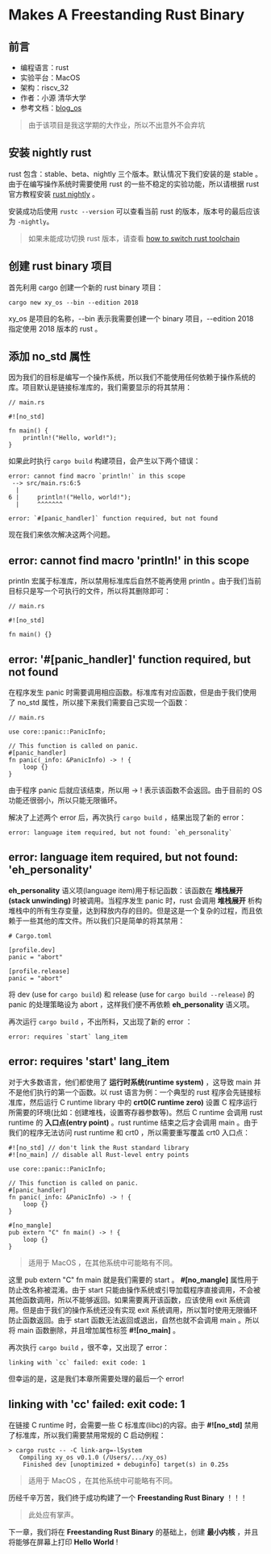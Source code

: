 # Makes A Freestanding Rust Binary

## 前言

- 编程语言：rust
- 实验平台：MacOS
- 架构：riscv_32
- 作者：小源 清华大学
- 参考文档：[blog_os](https://os.phil-opp.com/)

> 由于该项目是我这学期的大作业，所以不出意外不会弃坑

## 安装 nightly rust

rust 包含：stable、beta、nightly 三个版本。默认情况下我们安装的是 stable 。由于在编写操作系统时需要使用 rust 的一些不稳定的实验功能，所以请根据 rust 官方教程安装 [rust nightly](https://doc.rust-lang.org/1.13.0/book/nightly-rust.html) 。

安装成功后使用 `rustc --version` 可以查看当前 rust 的版本，版本号的最后应该为 `-nightly`。

> 如果未能成功切换 rust 版本，请查看 [how to switch rust toolchain](https://github.com/LearningOS/rcore_step_by_step/wiki/how-to-switch-rust-toolchain)

## 创建 rust binary 项目

首先利用 cargo 创建一个新的 rust binary 项目：
```
cargo new xy_os --bin --edition 2018
```

xy_os 是项目的名称，--bin 表示我需要创建一个 binary 项目，--edition 2018 指定使用 2018 版本的 rust 。

## 添加 no_std 属性

因为我们的目标是编写一个操作系统，所以我们不能使用任何依赖于操作系统的库。项目默认是链接标准库的，我们需要显示的将其禁用：
```
// main.rs

#![no_std]

fn main() {
    println!("Hello, world!");
}
```

如果此时执行 `cargo build` 构建项目，会产生以下两个错误：
```
error: cannot find macro `println!` in this scope
 --> src/main.rs:6:5
  |
6 |     println!("Hello, world!");
  |     ^^^^^^^

error: `#[panic_handler]` function required, but not found
```

现在我们来依次解决这两个问题。

## error: cannot find macro 'println!' in this scope

println 宏属于标准库，所以禁用标准库后自然不能再使用 println 。由于我们当前目标只是写一个可执行的文件，所以将其删除即可：
```
// main.rs

#![no_std]

fn main() {}
```

## error: '#[panic_handler]' function required, but not found

在程序发生 panic 时需要调用相应函数。标准库有对应函数，但是由于我们使用了 no_std 属性，所以接下来我们需要自己实现一个函数：
```
// main.rs

use core::panic::PanicInfo;

// This function is called on panic.
#[panic_handler]
fn panic(_info: &PanicInfo) -> ! {
    loop {}
}
```

由于程序 panic 后就应该结束，所以用 -> ! 表示该函数不会返回。由于目前的 OS 功能还很弱小，所以只能无限循环。

解决了上述两个 error 后，再次执行 `cargo build` ，结果出现了新的 error：
```
error: language item required, but not found: `eh_personality`
```

## error: language item required, but not found: 'eh_personality'

**eh_personality** 语义项(language item)用于标记函数：该函数在 **堆栈展开(stack unwinding)** 时被调用。当程序发生 panic 时，rust 会调用 **堆栈展开** 析构堆栈中的所有生存变量，达到释放内存的目的。但是这是一个复杂的过程，而且依赖于一些其他的库文件。所以我们只是简单的将其禁用：
```
# Cargo.toml

[profile.dev]
panic = "abort"

[profile.release]
panic = "abort"
```

将 dev (use for `cargo build`) 和 release (use for `cargo build --release`) 的 panic 的处理策略设为 abort ，这样我们便不再依赖 **eh_personality** 语义项。

再次运行 `cargo build` ，不出所料，又出现了新的 error ：
```
error: requires `start` lang_item
```

## error: requires 'start' lang_item

对于大多数语言，他们都使用了 **运行时系统(runtime system)** ，这导致 main 并不是他们执行的第一个函数。以 rust 语言为例：一个典型的 rust 程序会先链接标准库，然后运行 C runtime library 中的 **crt0(C runtime zero)** 设置 C 程序运行所需要的环境(比如：创建堆栈，设置寄存器参数等)。然后 C runtime 会调用 rust runtime 的 **入口点(entry point)** 。rust runtime 结束之后才会调用 main 。由于我们的程序无法访问 rust runtime 和 crt0 ，所以需要重写覆盖 crt0 入口点：
```
#![no_std] // don't link the Rust standard library
#![no_main] // disable all Rust-level entry points

use core::panic::PanicInfo;

// This function is called on panic.
#[panic_handler]
fn panic(_info: &PanicInfo) -> ! {
    loop {}
}

#[no_mangle]
pub extern "C" fn main() -> ! {
    loop {}
}
```
> 适用于 MacOS ，在其他系统中可能略有不同。

这里 pub extern "C" fn main 就是我们需要的 start 。 **#[no_mangle]** 属性用于防止改名称被混淆。由于 start 只能由操作系统或引导加载程序直接调用，不会被其他函数调用，所以不能够返回。如果需要离开该函数，应该使用 exit 系统调用。但是由于我们的操作系统还没有实现 exit 系统调用，所以暂时使用无限循环防止函数返回。由于 start 函数无法返回或退出，自然也就不会调用 main 。所以将 main
函数删除，并且增加属性标签 **#![no_main]** 。

再次执行 `cargo build` ，很不幸，又出现了 error：
```
linking with `cc` failed: exit code: 1
```

但幸运的是，这是我们本章所需要处理的最后一个 error!

## linking with 'cc' failed: exit code: 1

在链接 C runtime 时，会需要一些 C 标准库(libc)的内容。由于 **#![no_std]** 禁用了标准库，所以我们需要禁用常规的 C 启动例程：
```
> cargo rustc -- -C link-arg=-lSystem
   Compiling xy_os v0.1.0 (/Users/.../xy_os)
    Finished dev [unoptimized + debuginfo] target(s) in 0.25s
```
> 适用于 MacOS ，在其他系统中可能略有不同。

历经千辛万苦，我们终于成功构建了一个 **Freestanding Rust Binary** ！！！
> 此处应有掌声。

下一章，我们将在 **Freestanding Rust Binary** 的基础上，创建 **最小内核** ，并且将能够在屏幕上打印 **Hello World** !